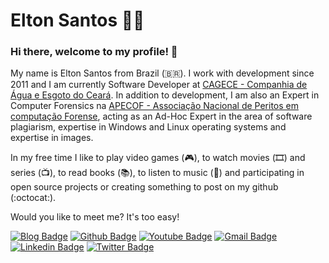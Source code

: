 # Elton Santos 👨‍💻

### Hi there, welcome to my profile! 👋

My name is Elton Santos from Brazil (🇧🇷). I work with development since 2011 and I am currently Software Developer at [CAGECE - Companhia de Água e Esgoto do Ceará](https://www.cagece.com.br/). In addition to development, I am also an Expert in Computer Forensics na [APECOF - Associação Nacional de Peritos em computação Forense](https://www.apecof.org.br/), acting as an Ad-Hoc Expert in the area of software plagiarism, expertise in Windows and Linux operating systems and expertise in images.

In my free time I like to play video games (🎮), to watch movies (🎞️) and series (📺), to read books (📚), to listen to music (🎵) and participating in open source projects or creating something to post on my github (:octocat:).

Would you like to meet me? It's too easy!

[![Blog Badge](https://img.shields.io/badge/Blog-eltonsantos-black)](https://eltonsantos.github.io)
[![Github Badge](https://img.shields.io/badge/-Github-000?style=flat-square&logo=Github&logoColor=white&link=https://github.com/eltonsantos)](https://github.com/eltonsantos)
[![Youtube Badge](https://img.shields.io/badge/-Youtube-FF0000?style=flat-square&labelColor=FF0000&logo=youtube&logoColor=white&link=https://www.youtube.com/c/EltonSantos_oficial)](https://www.youtube.com/c/EltonSantos_oficial)
[![Gmail Badge](https://img.shields.io/badge/-Gmail-c14438?style=flat-square&logo=Gmail&logoColor=white&link=mailto:elton.melo.santos@gmail.com)](mailto:elton.melo.santos@gmail.com)
[![Linkedin Badge](https://img.shields.io/badge/-LinkedIn-blue?style=flat-square&logo=Linkedin&logoColor=white&link=https://www.linkedin.com/in/eltonmelosantos/)](https://www.linkedin.com/in/eltonmelosantos/)
[![Twitter Badge](https://img.shields.io/badge/-Twitter-1A91DA?style=flat-square&logo=Twitter&logoColor=white&link=https://twitter.com/eltin182)](https://twitter.com/eltin182)

<!--
**eltonsantos/eltonsantos** is a ✨ _special_ ✨ repository because its `README.md` (this file) appears on your GitHub profile.

Here are some ideas to get you started:

- 🔭 I’m currently working on ...
- 🌱 I’m currently learning ...
- 👯 I’m looking to collaborate on ...
- 🤔 I’m looking for help with ...
- 💬 Ask me about ...
- 📫 How to reach me: ...
- 😄 Pronouns: ...
- ⚡ Fun fact: ...
-->
